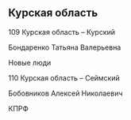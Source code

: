 ## Курская область
   
   109 Курская область – Курский
   
   Бондаренко Татьяна Валерьевна
   
   Новые люди
   
   110 Курская область – Сеймский
   
   Бобовников Алексей Николаевич
   
   КПРФ
   
   
